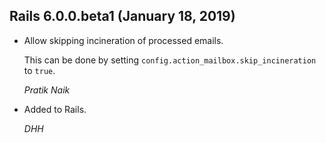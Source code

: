 ## Rails 6.0.0.beta1 (January 18, 2019) ##

*   Allow skipping incineration of processed emails.

    This can be done by setting `config.action_mailbox.skip_incineration` to `true`.

    *Pratik Naik*

*   Added to Rails.

    *DHH*
